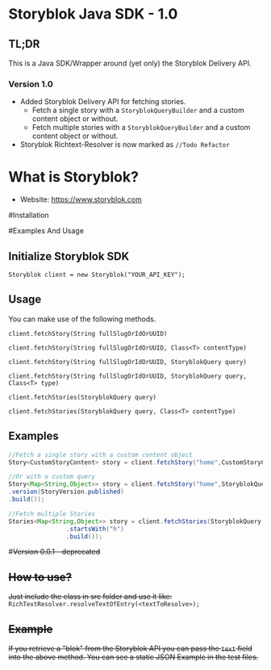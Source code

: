 # Storyblok Java SDK - 1.0

## TL;DR
This is a Java SDK/Wrapper around (yet only) the Storyblok Delivery API. 
### Version 1.0
* Added Storyblok Delivery API for fetching stories.
  * Fetch a single story with a `StoryblokQueryBuilder` and a custom content object or without.
  * Fetch multiple stories with a `StoryblokQueryBuilder` and a custom content object or without.
* Storyblok Richtext-Resolver is now marked as `//Todo Refactor`

# What is Storyblok?
* Website: https://www.storyblok.com

#Installation


#Examples And Usage
## Initialize Storyblok SDK
``
Storyblok client = new Storyblok("YOUR_API_KEY");
``

## Usage
You can make use of the following methods.

`client.fetchStory(String fullSlugOrIdOrUUID)`

`client.fetchStory(String fullSlugOrIdOrUUID, Class<T> contentType)`

`client.fetchStory(String fullSlugOrIdOrUUID, StoryblokQuery query)`

`client.fetchStory(String fullSlugOrIdOrUUID, StoryblokQuery query, Class<T> type)`

`client.fetchStories(StoryblokQuery query)`

`client.fetchStories(StoryblokQuery query, Class<T> contentType)`

## Examples
```java
//Fetch a single story with a custom content object
Story<CustomStoryContent> story = client.fetchStory("home",CustomStoryContent.class);

//Or with a custom query
Story<Map<String,Object>> story = client.fetchStory("home",StoryblokQuery.StoryblokQueryBuilder.newBuilder()
.version(StoryVersion.published)
.build());

//Fetch multiple Stories
Stories<Map<String,Object>> story = client.fetchStories(StoryblokQuery.StoryblokQueryBuilder.newBuilder()
                .startsWith("h")
                .build());
```

#~~Version 0.0.1 - deprecated~~

## ~~How to use?~~
~~Just include the class in src folder and use it like:~~
``RichTextResolver.resolveTextOfEntry(<textToResolve>);``

## ~~Example~~
~~If you retrieve a "blok" from the Storyblok API you can pass the `text` field into the above method. 
You can see a static JSON Example in the test files.~~ 
